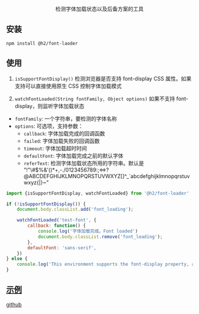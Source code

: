 <center>检测字体加载状态以及后备方案的工具</center>


## 安装

```
npm install @h2/font-laoder
```

## 使用
1. `isSupportFontDisplay()` 检测浏览器是否支持 font-display CSS 属性。如果支持可以直接使用原生 CSS 控制字体加载模式

2. `watchFontLoaded(String fontFamily, Object options)` 如果不支持 font-display，则监听字体加载状态
 - `fontFamily`: 一个字符串，要检测的字体名称 
 - `options`: 可选项，支持参数：
    - `callback`: 字体加载完成的回调函数
    - `failed`: 字体加载失败的回调函数
    - `timeout`: 字体加载超时时间
    - `defaultFont`: 字体加载完成之前的默认字体
    - `referText`: 检测字体加载状态所用的字符串。默认是 "!\"\\#$%&'()*+,-./0123456789:;<=>?@ABCDEFGHIJKLMNOPQRSTUVWXYZ[]^_`abcdefghijklmnopqrstuvwxyz{|}~"

```js
import {isSupportFontDisplay, watchFontLoaded} from '@h2/font-loader'

if (!isSupportFontDisplay()) {
    document.body.classList.add('font_loading');

    watchFontLoaded('test-font', {
        callback: function() {
            console.log('字体加载完成。Font loaded')
            document.body.classList.remove('font_loading');
        },
        defaultFont: 'sans-serif',
    })
} else {
    console.log('This environment supports the font-display property, and font-display can be used to set the font loading behavior directly')
}
```
## [示例](./demo)


[github](https://github.com/xzhyj93/font-loader)